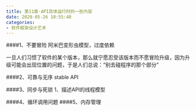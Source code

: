 ```yaml
---
title: 第11章-API具体运行时的一些内容
date: 2020-05-26 10:55:48
categories:
- 软件框架设计艺术
---
```

####1、不要冒险
阿米巴变形虫模型，过度依赖

一旦人们习惯了软件的某个版本，那么就宁愿忍受该版本而不愿冒险升级，因为升级可能会出现位置的问题，于是人们总说：“别去碰程序的那个部分”

####2、可靠与无序
stable API

####3、同步与死锁
1、描述API的线程模型

####4、循环调用问题
####5、内存管理
